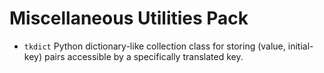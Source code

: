 # Miscellaneous Utilities Pack

-   `tkdict` Python dictionary-like collection class for storing (value, initial-key) pairs accessible by a specifically translated key.

